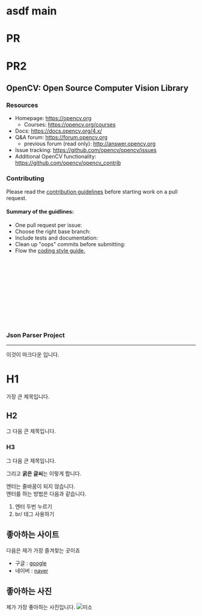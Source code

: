 # asdf main
# PR
# PR2
## OpenCV: Open Source Computer Vision Library
### Resources
+ Homepage: https://opencv.org
  - Courses: https://opencv.org/courses
+ Docs: https://docs.opencv.org/4.x/
+ Q&A forum: https://forum.opencv.org
  - previous forum (read only): http://answer.opencv.org
+ Issue tracking: https://github.com/opencv/opencv/issues
+ Additional OpenCV functionality: https://github.com/opencv/opencv_contrib

### Contributing
Please read the [contribution guidelines](https://github.com/opencv/opencv_contrib) before starting work on a pull request.
#### Summary of the guidlines:
+ One pull request per issue:
+ Choose the right base branch:
+ Include tests and documentation:
+ Clean up "oops" commits before submitting:
+ Flow the [coding style guide.](https://google.com)

<br/>
<br/>
<br/>
<br/>
<br/>
<br/>
<br/>
<br/>
<br/>
<br/>



### Json Parser Project
---
이것이 마크다운 입니다.

# H1
가장 큰 제목입니다. <br/>

## H2
그 다음 큰 제목입니다. <br/>

### H3
그 다음 큰 제목입니다. <br/>

그리고 **굵은 글씨**는 이렇게 합니다.

엔터는 줄바꿈이 되지 않습니다. <br/>
엔터를 하는 방법은 다음과 같습니다. <br/>
1. 엔터 두번 누르기
2. br/ 테그 사용하기

## 좋아하는 사이트
다음은 제가 가장 즐겨찾는 곳이죠
- 구글 : [google](https://google.com)
- 네이버 : [naver](https://naver.com)

## 좋아하는 사진
제가 가장 좋아하는 사진입니다.
![미소](https://cdn.pixabay.com/photo/2023/12/07/19/45/tiger-8436227_1280.jpg)
